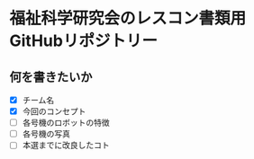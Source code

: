 
福祉科学研究会のレスコン書類用GitHubリポジトリー
=============================================

何を書きたいか
--------------------------------------------
- [x] チーム名
- [x] 今回のコンセプト
- [ ] 各号機のロボットの特徴
- [ ] 各号機の写真
- [ ] 本選までに改良したコト
